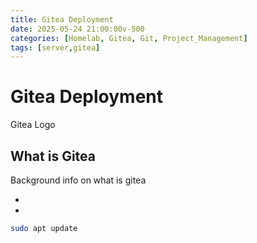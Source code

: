 ```yaml
---
title: Gitea Deployment
date: 2025-05-24 21:00:00v-500
categories: [Homelab, Gitea, Git, Project_Management]
tags: [server,gitea]
---
```


# Gitea Deployment
Gitea Logo

## What is Gitea
Background info on what is gitea



*
*


```bash
sudo apt update
```